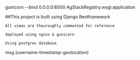 
gunicorn --bind 0.0.0.0:8000 AgStackRegistry.wsgi:application


##This project is built using Django Restframework 


```
All views are thouroughly commented for reference 
```

```
deployed using nginx & gunicorn
```

```
Using postgres database
```




msg (username-timestamp-geolocation)